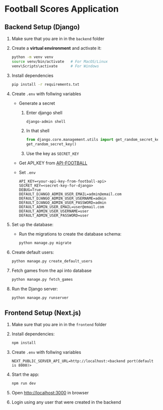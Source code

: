 # Football Scores Application

## **Backend Setup (Django)**

1. Make sure that you are in in the `backend` folder

1. Create a **virtual environment** and activate it:

   ```bash
   python -m venv venv
   source venv/bin/activate   # For MacOS/Linux
   venv\Scripts\activate      # For Windows
   ```

1. Install dependencies

   ```bash
   pip install -r requirements.txt
   ```

1. Create `.env` with follwing variables

   - Generate a secret

     1. Enter django shell

        ```bash
        django-admin shell
        ```

     2. In that shell

        ```python
        from django.core.management.utils import get_random_secret_key
        get_random_secret_key()
        ```

     3. Use the key as `SECRET_KEY`

   - Get API_KEY from [API-FOOTBALL](https://www.api-football.com/)

   - Set `.env`
     ```env
     API_KEY=<your-api-key-from-football-api>
     SECRET_KEY=<secret-key-for-django>
     DEBUG=True
     DEFAULT_DJANGO_ADMIN_USER_EMAIL=admin@email.com
     DEFAULT_DJANGO_ADMIN_USER_USERNAME=admin
     DEFAULT_DJANGO_ADMIN_USER_PASSWORD=admin
     DEFAULT_ADMIN_USER_EMAIL=user@email.com
     DEFAULT_ADMIN_USER_USERNAME=user
     DEFAULT_ADMIN_USER_PASSWORD=user
     ```

1. Set up the database:

   - Run the migrations to create the database schema:
     ```bash
     python manage.py migrate
     ```

1. Create default users:

   ```bash
   python manage.py create_default_users
   ```

1. Fetch games from the api into database

   ```bash
   python manage.py fetch_games
   ```

1. Run the Django server:
   ```bash
   python manage.py runserver
   ```

## **Frontend Setup (Next.js)**

1. Make sure that you are in in the `frontend` folder

1. Install dependencies:

   ```bash
   npm install
   ```

1. Create `.env` with follwing variables

   ```env
   NEXT_PUBLIC_SERVER_API_URL=http://localhost:<backend port(default is 8000)>
   ```

1. Start the app:

   ```bash
   npm run dev
   ```

1. Open [http://localhost:3000](http://localhost:3000) in browser

1. Login using any user that were created in the backend
